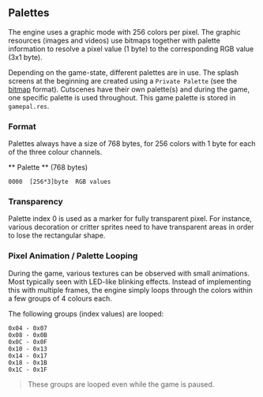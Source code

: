 ## Palettes

The engine uses a graphic mode with 256 colors per pixel. The graphic resources (images and videos) use bitmaps together
with palette information to resolve a pixel value (1 byte) to the corresponding RGB value (3x1 byte).

Depending on the game-state, different palettes are in use. The splash screens at the beginning are created using a
```Private Palette``` (see the [bitmap](Bitmaps.md) format). Cutscenes have their own palette(s) and during the game,
one specific palette is used throughout. This game palette is stored in ```gamepal.res```.

### Format

Palettes always have a size of 768 bytes, for 256 colors with 1 byte for each of the three colour channels.

** Palette ** (768 bytes)

    0000  [256*3]byte  RGB values

### Transparency

Palette index 0 is used as a marker for fully transparent pixel. For instance, various decoration or critter sprites need
to have transparent areas in order to lose the rectangular shape.

### Pixel Animation / Palette Looping

During the game, various textures can be observed with small animations. Most typically seen with LED-like blinking effects.
Instead of implementing this with multiple frames, the engine simply loops through the colors within a few groups of 4 colours each.

The following groups (index values) are looped:

    0x04 - 0x07
    0x08 - 0x0B
    0x0C - 0x0F
    0x10 - 0x13
    0x14 - 0x17
    0x18 - 0x1B
    0x1C - 0x1F

> These groups are looped even while the game is paused.
